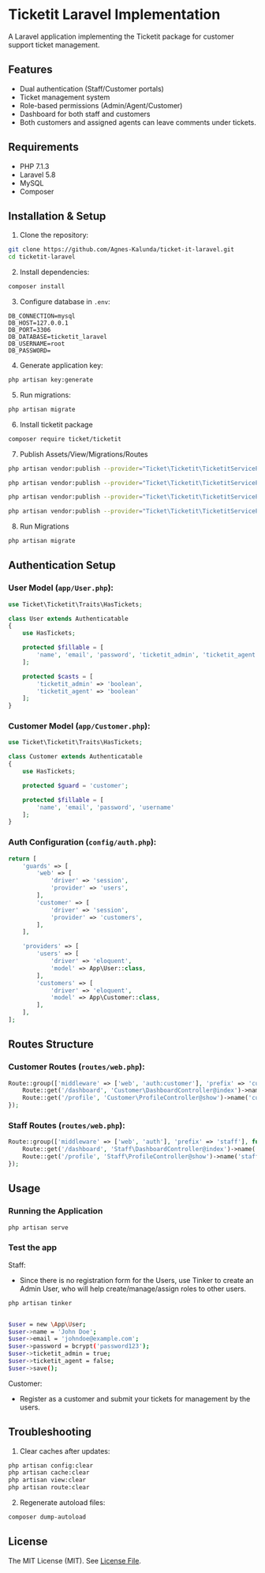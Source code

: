 # Ticketit Laravel Implementation

A Laravel application implementing the Ticketit package for customer support ticket management.

## Features

- Dual authentication (Staff/Customer portals)
- Ticket management system
- Role-based permissions (Admin/Agent/Customer)
- Dashboard for both staff and customers
- Both customers and assigned agents can leave comments under tickets.


## Requirements

- PHP 7.1.3
- Laravel 5.8
- MySQL
- Composer

## Installation & Setup

1. Clone the repository:
```bash
git clone https://github.com/Agnes-Kalunda/ticket-it-laravel.git
cd ticketit-laravel
```

2. Install dependencies:
```bash
composer install
```


3. Configure database in `.env`:
```
DB_CONNECTION=mysql
DB_HOST=127.0.0.1
DB_PORT=3306
DB_DATABASE=ticketit_laravel
DB_USERNAME=root
DB_PASSWORD=
```

4. Generate application key:
```bash
php artisan key:generate
```

5. Run migrations:
```bash
php artisan migrate
```

6. Install ticketit package
```bash
composer require ticket/ticketit
```

7. Publish Assets/View/Migrations/Routes
```bash
php artisan vendor:publish --provider="Ticket\Ticketit\TicketitServiceProvider" --tag=ticketit-views --force

php artisan vendor:publish --provider="Ticket\Ticketit\TicketitServiceProvider" --tag=ticketit-routes --force

php artisan vendor:publish --provider="Ticket\Ticketit\TicketitServiceProvider" --tag=ticketit-migrations --force

php artisan vendor:publish --provider="Ticket\Ticketit\TicketitServiceProvider" --tag=ticketit-config --force

```

8. Run Migrations
```bash
php artisan migrate
```

## Authentication Setup

### User Model (`app/User.php`):
```php
use Ticket\Ticketit\Traits\HasTickets;

class User extends Authenticatable
{
    use HasTickets;

    protected $fillable = [
        'name', 'email', 'password', 'ticketit_admin', 'ticketit_agent'
    ];

    protected $casts = [
        'ticketit_admin' => 'boolean',
        'ticketit_agent' => 'boolean'
    ];
}
```

### Customer Model (`app/Customer.php`):
```php
use Ticket\Ticketit\Traits\HasTickets;

class Customer extends Authenticatable
{
    use HasTickets;

    protected $guard = 'customer';

    protected $fillable = [
        'name', 'email', 'password', 'username'
    ];
}
```

### Auth Configuration (`config/auth.php`):
```php
return [
    'guards' => [
        'web' => [
            'driver' => 'session',
            'provider' => 'users',
        ],
        'customer' => [
            'driver' => 'session',
            'provider' => 'customers',
        ],
    ],

    'providers' => [
        'users' => [
            'driver' => 'eloquent',
            'model' => App\User::class,
        ],
        'customers' => [
            'driver' => 'eloquent',
            'model' => App\Customer::class,
        ],
    ],
];
```

## Routes Structure

### Customer Routes (`routes/web.php`):
```php
Route::group(['middleware' => ['web', 'auth:customer'], 'prefix' => 'customer'], function () {
    Route::get('/dashboard', 'Customer\DashboardController@index')->name('customer.dashboard');
    Route::get('/profile', 'Customer\ProfileController@show')->name('customer.profile');
});
```

### Staff Routes (`routes/web.php`):
```php
Route::group(['middleware' => ['web', 'auth'], 'prefix' => 'staff'], function () {
    Route::get('/dashboard', 'Staff\DashboardController@index')->name('staff.dashboard');
    Route::get('/profile', 'Staff\ProfileController@show')->name('staff.profile');
});
```


## Usage

### Running the Application
```bash
php artisan serve
```

### Test the app

Staff:
- Since there is no registration form for the Users, use Tinker to create an Admin User, who will help create/manage/assign roles to other users.

```bash
php artisan tinker


$user = new \App\User;
$user->name = 'John Doe';
$user->email = 'johndoe@example.com';
$user->password = bcrypt('password123');
$user->ticketit_admin = true; 
$user->ticketit_agent = false; 
$user->save();

```

Customer:
- Register as a customer and submit your tickets for management by the users.


## Troubleshooting

1. Clear caches after updates:
```bash
php artisan config:clear
php artisan cache:clear
php artisan view:clear
php artisan route:clear
```

2. Regenerate autoload files:
```bash
composer dump-autoload
```

## License

The MIT License (MIT). See [License File](LICENSE.md).